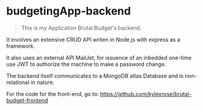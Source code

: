 # budgetingApp-backend

>This is my Application Brutal Budget's backend. 

It involves an extensive CRUD API writen in Node.js with express as a framework. 

It also uses an external API MailJet, for issuence of an inbedded one-time use 
JWT to authorize the machine to make a password change.

The backend itself communicates to a MongoDB atlas Database and is non-relational in nature.

For the code for the front-end, go to: https://github.com/kylexrose/brutal-budget-frontend

